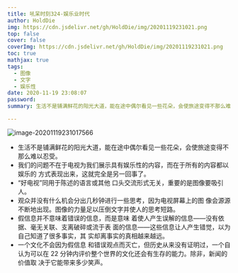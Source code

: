 ```yaml
---
title: 吼呆时刻324-娱乐业时代
author: HoldDie
img: https://cdn.jsdelivr.net/gh/HoldDie/img/20201119231021.png
top: false
cover: false
coverImg: https://cdn.jsdelivr.net/gh/HoldDie/img/20201119231021.png
toc: true
mathjax: true
tags:
  - 图像
  - 文字
  - 娱乐性
date: 2020-11-19 23:08:07
password:
summary: 生活不是铺满鲜花的阳光大道，能在途中偶尔看见一些花朵，会使旅途变得不那么难以忍受。

---
```




![image-20201119231017566](https://cdn.jsdelivr.net/gh/HoldDie/img/20201119231021.png)



- 生活不是铺满鲜花的阳光大道，能在途中偶尔看见一些花朵，会使旅途变得不那么难以忍受。
- 我们的问题不在于电视为我们展示具有娱乐性的内容，而在于所有的内容都以娱乐的 方式表现出来，这就完全是另一回事了。
- “好电视”同用于陈述的语言或其他 口头交流形式无关，重要的是图像要吸引人。
- 观众并没有什么机会分出几秒钟进行一些思考，因为电视屏幕上的图 像会源源不断地出现。图像的力量足以压倒文字并使人的思考短路。
- 假信息并不意味着错误的信息，而是意味 着使人产生误解的信息——没有依据、毫无关联、支离破碎或流于表 面的信息——这些信息让人产生错觉，以为自己知道了很多事实，其 实却离事实的真相越来越远。
- 一个文化不会因为假信息 和错误观点而灭亡，但历史从来没有证明过，一个自认为可以在 22 分钟内评价整个世界的文化还会有生存的能力。除非，新闻的价值取 决于它能带来多少笑声。